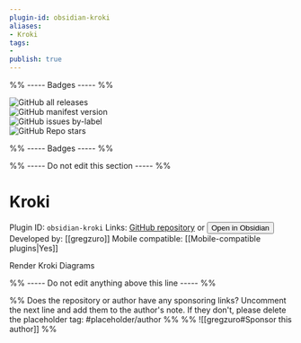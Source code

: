 ```yaml
---
plugin-id: obsidian-kroki
aliases:
- Kroki
tags: 
- 
publish: true
---
```


%% ----- Badges ----- %%

![GitHub all releases](https://img.shields.io/github/downloads/gregzuro/obsidian-kroki/total?color=573E7A&logo=github&style=for-the-badge)   
![GitHub manifest version](https://img.shields.io/github/manifest-json/v/gregzuro/obsidian-kroki?color=573E7A&logo=github&style=for-the-badge)   
![GitHub issues by-label](https://img.shields.io/github/issues/gregzuro/obsidian-kroki/help%20wanted?color=573E7A&logo=github&style=for-the-badge)   
![GitHub Repo stars](https://img.shields.io/github/stars/gregzuro/obsidian-kroki?color=573E7A&logo=github&style=for-the-badge)

%% ----- Badges ----- %%

%% ----- Do not edit this section ----- %%

# Kroki

Plugin ID: `obsidian-kroki`
Links: [GitHub repository](https://github.com/gregzuro/obsidian-kroki) or [<button id=HH>Open in Obsidian</button>](obsidian://goto-plugin?id=obsidian-kroki)
Developed by: [[gregzuro]]
Mobile compatible: [[Mobile-compatible plugins|Yes]]

Render Kroki Diagrams

%% ----- Do not edit anything above this line ----- %% 

%% Does the repository or author have any sponsoring links? Uncomment the next line and add them to the author's note. If they don't, please delete the placeholder tag: #placeholder/author %%
%% ![[gregzuro#Sponsor this author]] %%
